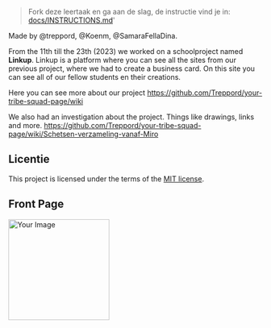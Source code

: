 > Fork deze leertaak en ga aan de slag, de instructie vind je in: [docs/INSTRUCTIONS.md](docs/INSTRUCTIONS.md)'

Made by @treppord, @Koenm, @SamaraFellaDina.

From the 11th till the 23th (2023) we worked on a schoolproject named **Linkup**. Linkup is a platform where you can see all the sites from our previous project, where we had to create a business card. On this site you can see all of our fellow students en their creations. 

Here you can see more about our project https://github.com/Treppord/your-tribe-squad-page/wiki

We also had an investigation about the project. Things like drawings, links and more. https://github.com/Treppord/your-tribe-squad-page/wiki/Schetsen-verzameling-vanaf-Miro

## Licentie

This project is licensed under the terms of the [MIT license](./LICENSE).

## Front Page

<img src="https://i.imgur.com/YTxk0jQ.jpg" alt="Your Image" width="200">
